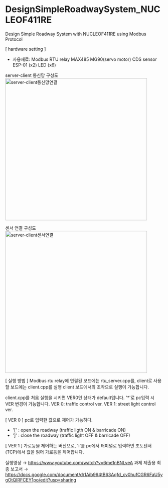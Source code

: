 # DesignSimpleRoadwaySystem_NUCLEOF411RE
Design Simple Roadway System with NUCLEOF411RE using Modbus Protocol

[ hardware setting ]
- 사용재료: 
Modbus RTU relay
MAX485
MG90(servo motor)
CDS sensor
ESP-01 (x2)
LED (x6)

server-client 통신망 구성도
<img width="452" alt="server-client통신망연결" src="https://user-images.githubusercontent.com/47296316/122634220-e583b880-d117-11eb-9b36-a0d9c79c5b2f.png">

센서 연결 구성도
<img width="452" alt="server-client센서연결" src="https://user-images.githubusercontent.com/47296316/122634192-b4a38380-d117-11eb-93f4-39fcdd86a968.png">


[ 실행 방법 ]
Modbus rtu relay에 연결된 보드에는 rtu_server.cpp를, client로 사용할 보드에는 client.cpp를 실행
client 보드에서의 조작으로 실행이 가능합니다.

client.cpp를 처음 실행을 시키면 VER0인 상태가 default입니다.
'*'로 pc입력 시 VER 변경이 가능합니다.
 VER 0: traffic control ver.
 VER 1: street light control ver.

[ VER 0 ]
pc로 입력한 값으로 제어가 가능하다.
- '[' : open the roadway (traffic ligth ON & barricade ON)
- ']' : close the roadway (traffic light OFF & barricade OFF)

[ VER 1 ]
가로등을 제어하는 버전으로,
'I'를 pc에서 터미널로 입력하면 조도센서(TCP)에서 값을 읽어 가로등을 제어합니다.

실행영상 → https://www.youtube.com/watch?v=6me1nBNLveA
과제 제출용 최종 보고서 → https://docs.google.com/document/d/1Aib994tB63Aqfd_cv0hufCGR6FaU5ygOtQIRFCEY1po/edit?usp=sharing
